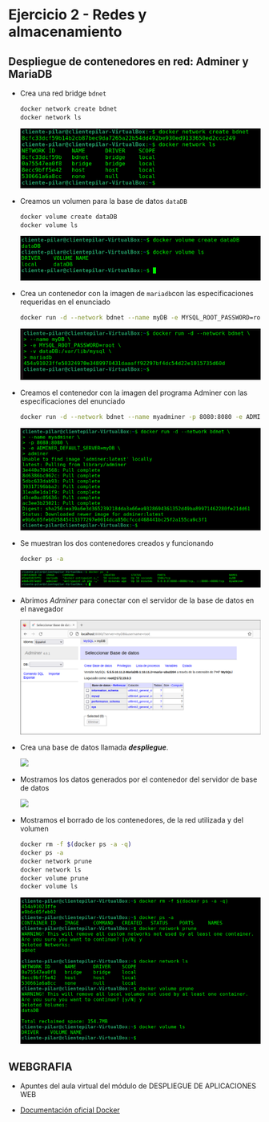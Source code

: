 # Ejercicio 2 - Redes y almacenamiento



## Despliegue de contenedores en red: Adminer y MariaDB

* Crea una red bridge `bdnet`

  ```bash
  docker network create bdnet
  docker network ls
  ```

  ![](capturas/cap01.png)

* Creamos un volumen para la base de datos `dataDB`

  ```bash
  docker volume create dataDB
  docker volume ls
  ```

  ![](capturas/cap02.png)

* Crea un contenedor con la imagen de `mariadb`con las especificaciones requeridas en el enunciado

  ```bash
  docker run -d --network bdnet --name myDB -e MYSQL_ROOT_PASSWORD=root -v dataDB:/var/lib/mysql mariadb
  ```

  ![](capturas/cap03.png)

* Creamos el contenedor con la imagen del programa Adminer con las especificaciones del enunciado

  ```bash
  docker run -d --network bdnet --name myadminer -p 8080:8080 -e ADMINER_DEFAULT_SERVER=myDB adminer
  ```

  ![](capturas/cap04.png)

* Se muestran los dos contenedores creados y funcionando

  ```bash
  docker ps -a
  ```

  ![](capturas/cap06.png)

* Abrimos *Adminer* para conectar con el servidor de la base de datos en el navegador

  ![](capturas/cap07.png)

* Crea una base de datos llamada ***despliegue***.

  ![](C:\Users\aprei\OneDrive\Documentos\TAREA_DOCKER\Ejercicio_02\capturas\cap08.png)

* Mostramos los datos generados por el contenedor del servidor de base de datos

  ![](C:\Users\aprei\OneDrive\Documentos\TAREA_DOCKER\Ejercicio_02\capturas\cap09.png)

* Mostramos el borrado de los contenedores, de la red utilizada y del volumen

  ```bash
  docker rm -f $(docker ps -a -q)
  docker ps -a
  docker network prune
  docker network ls
  docker volume prune
  docker volume ls
  ```

  ![](capturas/cap10.png)



## WEBGRAFIA

* Apuntes del aula virtual del módulo de DESPLIEGUE DE APLICACIONES WEB

* [Documentación oficial Docker](https://docs.docker.com/reference/)

  

